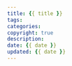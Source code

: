 ```yaml
---
title: {{ title }}
tags: 
categories: 
copyright: true
description: 
date: {{ date }}
updated: {{ date }}
---
```


